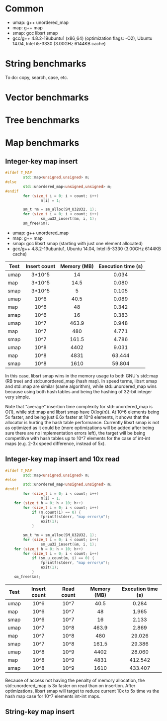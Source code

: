 Common
===

* umap: g++ unordered_map
* map: g++ map
* smap: gcc libsrt smap
* gcc/g++ 4.8.2-19ubuntu1 (x86_64) (optimization flags: -O2), Ubuntu 14.04, Intel i5-3330 (3.00GHz 6144KB cache)


String benchmarks
===

To do: copy, search, case, etc.

Vector benchmarks
===

Tree benchmarks
===

Map benchmarks
===

Integer-key map insert
---

```cpp
#ifdef T_MAP
        std::map<unsigned,unsigned> m;
#else
        std::unordered_map<unsigned,unsigned> m;
#endif
        for (size_t i = 0; i < count; i++)
                m[i] = 1;
```
```c
        sm_t *m = sm_alloc(SM_U32U32, 1);
        for (size_t i = 0; i < count; i++)
                sm_uu32_insert(&m, i, 1);
        sm_free(&m);
```

* umap: g++ unordered_map
* map: g++ map
* smap: gcc libsrt smap (starting with just one element allocated)
* gcc/g++ 4.8.2-19ubuntu1, Ubuntu 14.04, Intel i5-3330 (3.00GHz 6144KB cache)

| Test | Insert count | Memory (MB) | Execution time (s) |
| ------------------- |:----:|:----:|:-----:|
| umap   | 3*10^5 | 14 | 0.034 |
| map    | 3*10^5 | 14.5 | 0.080 |
| smap   | 3*10^5 | 5 | 0.105 |
| umap   | 10^6 | 40.5 | 0.089 |
| map    | 10^6 | 48   | 0.342 |
| smap   | 10^6 | 16   | 0.383 |
| umap   | 10^7 | 463.9 | 0.948 |
| map    | 10^7 | 480 | 4.771 |
| smap   | 10^7 | 161.5 | 4.786 |
| umap   | 10^8 | 4402 | 9.031 |
| map    | 10^8 | 4831 | 63.444 |
| smap   | 10^8 | 1610 | 59.804 |

In this case, libsrt smap wins in the memory usage to both GNU`s std::map (RB tree) and std::unordered_map (hash map). In speed terms, libsrt smap and std::map are similar (same algorithm), while std::unordered_map wins because using both hash tables and being the hashing of 32-bit integer very simple.

Note that "average" insertion time complexity for std::unordered_map is O(1), while std::map and libsrt smap have O(log(n)). At 10^6 elements being 5x faster, and being just 6.6x faster at 10^8 elements, it shows that the allocator is hurting the hash table performance. Currently libsrt smap is not as optimized as it could be (more optimizations will be added after being sure there are no implementation errors left), the target will be being competitive with hash tables up to 10^7 elements for the case of int-int maps (e.g. 2-3x speed difference, instead of 5x).

Integer-key map insert and 10x read
---

```cpp
#ifdef T_MAP
        std::map<unsigned,unsigned> m;
#else
        std::unordered_map<unsigned,unsigned> m;
#endif
        for (size_t i = 0; i < count; i++)
                m[i] = 1;
	for (size_t h = 0; h < 10; h++)
		for (size_t i = 0; i < count; i++)
			if (m.count(i) == 0) {
				fprintf(stderr, "map error\n");
				exit(1);
			}
```
```c
        sm_t *m = sm_alloc(SM_U32U32, 1);
        for (size_t i = 0; i < count; i++)
                sm_uu32_insert(&m, i, 1);
	for (size_t h = 0; h < 10; h++)
		for (size_t i = 0; i < count; i++)
			if (sm_u_count(m, i) == 0) {
				fprintf(stderr, "map error\n");
				exit(1);
			}
	sm_free(&m);
```

| Test | Insert count | Read count | Memory (MB) | Execution time (s) |
| ------------------- |:----:|:----:|:----:|:-----:|
| umap   | 10^6 | 10^7 | 40.5 | 0.284 |
| map    | 10^6 | 10^7 | 48   | 1.965 |
| smap   | 10^6 | 10^7 | 16   | 2.133 |
| umap   | 10^7 | 10^8 | 463.9 | 2.869 |
| map    | 10^7 | 10^8 | 480   | 29.026 |
| smap   | 10^7 | 10^8 | 161.5 | 29.386 |
| umap   | 10^8 | 10^9 | 4402 | 28.060 |
| map    | 10^8 | 10^9 | 4831 | 412.542 |
| smap   | 10^8 | 10^9 | 1610 | 433.407 |

Because of access not having the penalty of memory allocation, the std::unordered_map is 3x faster on read than on insertion. After optimizations, libsrt smap will target to reduce current 10x to 5x time vs the hash map case for 10^7 elements int-int maps.

String-key map insert
---

